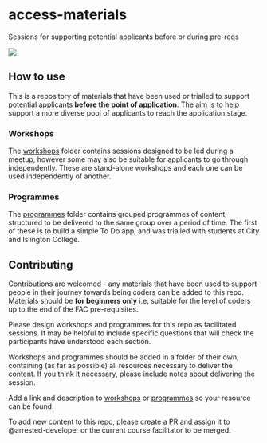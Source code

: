 # access-materials
Sessions for supporting potential applicants before or during pre-reqs

![](https://media.giphy.com/media/132qeyvgJ2Al3i/giphy.gif)

## How to use

This is a repository of materials that have been used or trialled to support potential applicants **before the point of application**. The aim is to help support a more diverse pool of applicants to reach the application stage.

### Workshops
The [workshops](workshops) folder contains sessions designed to be led during a meetup, however some may also be suitable for applicants to go through independently. These are stand-alone workshops and each one can be used independently of another.

### Programmes
The [programmes](programmes) folder contains grouped programmes of content, structured to be delivered to the same group over a period of time. The first of these is to build a simple To Do app, and was trialled with students at City and Islington College.

## Contributing

Contributions are welcomed - any materials that have been used to support people in their journey towards being coders can be added to this repo. Materials should be **for beginners only** i.e. suitable for the level of coders up to the end of the FAC pre-requisites.

Please design workshops and programmes for this repo as facilitated sessions. It may be helpful to include specific questions that will check the participants have understood each section.

Workshops and programmes should be added in a folder of their own, containing (as far as possible) all resources necessary to deliver the content. If you think it necessary, please include notes about delivering the session.

Add a link and description to [workshops](workshops) or [programmes](programmes) so your resource can be found.

To add new content to this repo, please create a PR and assign it to @arrested-developer or the current course facilitator to be merged.

